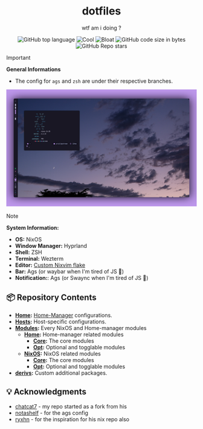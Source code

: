 <div align="center">
  <h1> dotfiles </h1>
  <p> wtf am i doing ?</p>
</div>
<div align="center">

![GitHub top language](https://img.shields.io/github/languages/top/elythh/nix-home?color=6d92bf&style=for-the-badge)
![Cool](https://img.shields.io/badge/WM-Hyprland-da696f?style=for-the-badge)
![Bloat](https://img.shields.io/badge/Bloated-Yes-c585cf?style=for-the-badge)
![GitHub code size in bytes](https://img.shields.io/github/languages/code-size/elythh/nix-home?color=e1b56a&style=for-the-badge)
![GitHub Repo stars](https://img.shields.io/github/stars/elythh/nix-home?color=74be88&style=for-the-badge)

</div>

> [!Important]
>
> **General Informations**
>
> - The config for `ags` and `zsh` are under their respective branches.

<img src="assets/home.png" alt="home">

> [!NOTE]
>
> **System Information:**
>
> - **OS:** NixOS
> - **Window Manager:** Hyprland
> - **Shell:** ZSH
> - **Terminal:** Wezterm
> - **Editor:** [Custom Nixvim flake](https://github.com/elythh/nixvim)
> - **Bar:** Ags (or waybar when I'm tired of JS 🤢)
> - **Notification:**: Ags (or Swaync when I'm tired of JS 🤢)

## :package: Repository Contents

- **[Home](../home):** [Home-Manager](https://github.com/nix-community/home-manager) configurations.
- **[Hosts](../hosts):** Host-specific configurations.
- **[Modules](../modules):** Every NixOS and Home-manager modules
  - **[Home](../modules/home):** Home-manager related modules
    - **[Core](../modules/home/core):** The core modules
    - **[Opt](../modules/home/opt):** Optional and togglable modules
  - **[NixOS](../modules/nixos):** NixOS related modules
    - **[Core](../modules/nixos/core):** The core modules
    - **[Opt](../modules/nixos/opt):** Optional and togglable modules
- **[derivs](../derivs/):** Custom additional packages.

## :bulb: Acknowledgments

- [chatcat7](https://github.com/chadcat7) - my repo started as a fork from his
- [notashelf](https://github.com/notashelf) - for the ags config
- [ryxhn](https://github.com/rxyhn) - for the inspiration for his nix repo also
